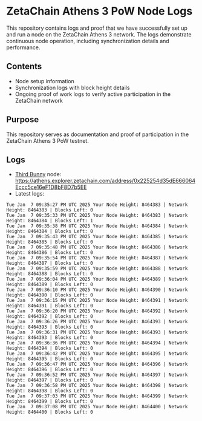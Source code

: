 # ZetaChain Athens 3 PoW Node Logs
This repository contains logs and proof that we have successfully set up and run a node on the ZetaChain Athens 3 network. The logs demonstrate continuous node operation, including synchronization details and performance.

## Contents
- Node setup information
- Synchronization logs with block height details
- Ongoing proof of work logs to verify active participation in the ZetaChain network

## Purpose
This repository serves as documentation and proof of participation in the ZetaChain Athens 3 PoW testnet.

## Logs

- [Third Bunny](https://thirdbunny.xyz/) node: https://athens.explorer.zetachain.com/address/0x225254d35dE666064Eccc5ce16eF1D8bF8D7b5EE
- Latest logs:
```
Tue Jan  7 09:35:27 PM UTC 2025 Your Node Height: 8464383 | Network Height: 8464383 | Blocks Left: 0
Tue Jan  7 09:35:33 PM UTC 2025 Your Node Height: 8464383 | Network Height: 8464384 | Blocks Left: 1
Tue Jan  7 09:35:38 PM UTC 2025 Your Node Height: 8464384 | Network Height: 8464384 | Blocks Left: 0
Tue Jan  7 09:35:43 PM UTC 2025 Your Node Height: 8464385 | Network Height: 8464385 | Blocks Left: 0
Tue Jan  7 09:35:48 PM UTC 2025 Your Node Height: 8464386 | Network Height: 8464386 | Blocks Left: 0
Tue Jan  7 09:35:54 PM UTC 2025 Your Node Height: 8464387 | Network Height: 8464387 | Blocks Left: 0
Tue Jan  7 09:35:59 PM UTC 2025 Your Node Height: 8464388 | Network Height: 8464388 | Blocks Left: 0
Tue Jan  7 09:36:04 PM UTC 2025 Your Node Height: 8464389 | Network Height: 8464389 | Blocks Left: 0
Tue Jan  7 09:36:10 PM UTC 2025 Your Node Height: 8464390 | Network Height: 8464390 | Blocks Left: 0
Tue Jan  7 09:36:15 PM UTC 2025 Your Node Height: 8464391 | Network Height: 8464391 | Blocks Left: 0
Tue Jan  7 09:36:20 PM UTC 2025 Your Node Height: 8464392 | Network Height: 8464392 | Blocks Left: 0
Tue Jan  7 09:36:26 PM UTC 2025 Your Node Height: 8464393 | Network Height: 8464393 | Blocks Left: 0
Tue Jan  7 09:36:31 PM UTC 2025 Your Node Height: 8464393 | Network Height: 8464393 | Blocks Left: 0
Tue Jan  7 09:36:36 PM UTC 2025 Your Node Height: 8464394 | Network Height: 8464394 | Blocks Left: 0
Tue Jan  7 09:36:42 PM UTC 2025 Your Node Height: 8464395 | Network Height: 8464395 | Blocks Left: 0
Tue Jan  7 09:36:47 PM UTC 2025 Your Node Height: 8464396 | Network Height: 8464396 | Blocks Left: 0
Tue Jan  7 09:36:52 PM UTC 2025 Your Node Height: 8464397 | Network Height: 8464397 | Blocks Left: 0
Tue Jan  7 09:36:58 PM UTC 2025 Your Node Height: 8464398 | Network Height: 8464398 | Blocks Left: 0
Tue Jan  7 09:37:03 PM UTC 2025 Your Node Height: 8464399 | Network Height: 8464399 | Blocks Left: 0
Tue Jan  7 09:37:08 PM UTC 2025 Your Node Height: 8464400 | Network Height: 8464400 | Blocks Left: 0
```
